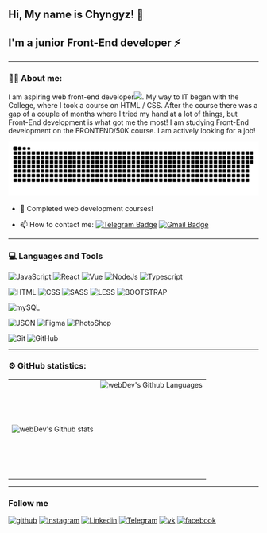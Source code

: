
## Hi, My name is Chyngyz! 👋
## I'm a junior Front-End developer ⚡

---

### 👨‍💻 About me:

I am  aspiring web front-end developer<img src="https://media.giphy.com/media/WUlplcMpOCEmTGBtBW/giphy.gif" width="30px">. My way to IT began with the College, where I took a course on HTML / CSS. After the course there was a gap of a couple of months where I tried my hand at a lot of things, but Front-End development is what got me the most! I am studying Front-End development on the FRONTEND/50K course. I am actively looking for a job!
<p align="center">
 <img width="600" src="assets/github-snake.svg" alt="snake"/>
</p>

- 🌱 Completed web development courses!


- 📫 How to contact me: [![Telegram Badge](https://img.shields.io/badge/-miirowss-blue?style=flat&logo=Telegram&logoColor=white)](https://t.me/miirowss) [![Gmail Badge](https://img.shields.io/badge/-Gmail-red?style=flat&logo=Gmail&logoColor=white)](mailto:chikabv1@gmail.com)

---

### 💻 Languages and Tools
![JavaScript](https://img.shields.io/badge/-JavaScript-090909?style=for-the-badge&logo=javascript)
![React](https://img.shields.io/badge/-React-090909?style=for-the-badge&logo=react)
![Vue](https://img.shields.io/badge/-Vue-090909?style=for-the-badge&logo=Vue.js)
![NodeJs](https://img.shields.io/badge/-node.Js-090909?style=for-the-badge&logo=node.js)
![Typescript](https://img.shields.io/badge/-typescript-090909?style=for-the-badge&logo=typescript)

![HTML](https://img.shields.io/badge/-html-090909?style=for-the-badge&logo=html5)
![CSS](https://img.shields.io/badge/-css-090909?style=for-the-badge&logo=css3)
![SASS](https://img.shields.io/badge/-sass-090909?style=for-the-badge&logo=sass)
![LESS](https://img.shields.io/badge/-less-090909?style=for-the-badge&logo=less)
![BOOTSTRAP](https://img.shields.io/badge/-bootstrap-090909?style=for-the-badge&logo=bootstrap)

![mySQL](https://img.shields.io/badge/-mysql-090909?style=for-the-badge&logo=mysql)

![JSON](https://img.shields.io/badge/-json-090909?style=for-the-badge&logo=json)
![Figma](https://img.shields.io/badge/-figma-090909?style=for-the-badge&logo=figma)
![PhotoShop](https://img.shields.io/badge/-photoshop-090909?style=for-the-badge&logo=adobephotoshop)

![Git](https://img.shields.io/badge/-git-090909?style=for-the-badge&logo=git)
![GitHub](https://img.shields.io/badge/-github-090909?style=for-the-badge&logo=github)

___

### ⚙️ GitHub statistics:

<table>
  <tr>
    <td>
      <img align="left" src="http://github-readme-streak-stats.herokuapp.com?user=chika457&theme=dark&background=000000" alt="webDev's Github stats" />
    </td>
    <td>
      <img height="195px" align="right" alt="webDev's Github Languages" src="https://github-readme-stats-sigma-five.vercel.app/api/top-langs/?username=chika457&layout=compact&theme=vision-friendly-dark" />
    </td>
  </tr>
</table>

___

### Follow me
[![github](https://img.shields.io/badge/-github-090909?style=for-the-badge&logo=github)](https://github.com/chika457)
[![Instagram](https://img.shields.io/badge/-instagram-090909?style=for-the-badge&logo=instagram)](https://www.instagram.com/miirowss/?hl=ru)
[![Linkedin](https://img.shields.io/badge/-linkedin-090909?style=for-the-badge&logo=linkedin&logoColor=0b65c3)](https://www.linkedin.com/in/chyngyz-bektemirow-7ab152254/)
[![Telegram](https://img.shields.io/badge/-telegram-090909?style=for-the-badge&logo=telegram)](https://t.me/miirowss)
[![vk](https://img.shields.io/badge/-vkontakte-090909?style=for-the-badge&logo=vk)](https://vk.com/akulla754)
[![facebook](https://img.shields.io/badge/-facebook-090909?style=for-the-badge&logo=facebook)](https://www.facebook.com/profile.php?id=100030664783932)

